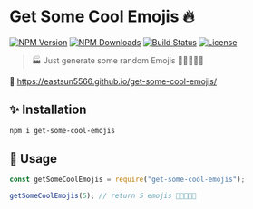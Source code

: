 # Get Some Cool Emojis 🔥

[![NPM Version](https://img.shields.io/npm/v/get-some-cool-emojis.svg?style=for-the-badge)](https://www.npmjs.com/package/get-some-cool-emojis)
[![NPM Downloads](https://img.shields.io/npm/dt/get-some-cool-emojis.svg?style=for-the-badge)](https://www.npmjs.com/package/cc-gram)
[![Build Status](https://img.shields.io/travis/EastSun5566/get-some-cool-emojis/master.svg?style=for-the-badge)](https://travis-ci.org/EastSun5566/get-some-cool-emojis)
[![License](https://img.shields.io/github/license/EastSun5566/get-some-cool-emojis.svg?style=for-the-badge)](https://www.npmjs.com/package/cc-gram)

> 🏭 Just generate some random Emojis 🎉✨🔧🐛💩

🔗 <https://eastsun5566.github.io/get-some-cool-emojis/>

## ✨ Installation

```sh
npm i get-some-cool-emojis
```

## 🚀 Usage

```js
const getSomeCoolEmojis = require("get-some-cool-emojis");

getSomeCoolEmojis(5); // return 5 emojis 🎉✨🔧🐛💩
```
